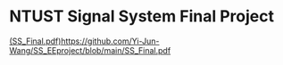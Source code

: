 # NTUST Signal System Final Project
[(SS_Final.pdf)](https://github.com/Yi-Jun-Wang/SS_EEproject/blob/main/SS_Final.pdf)https://github.com/Yi-Jun-Wang/SS_EEproject/blob/main/SS_Final.pdf
